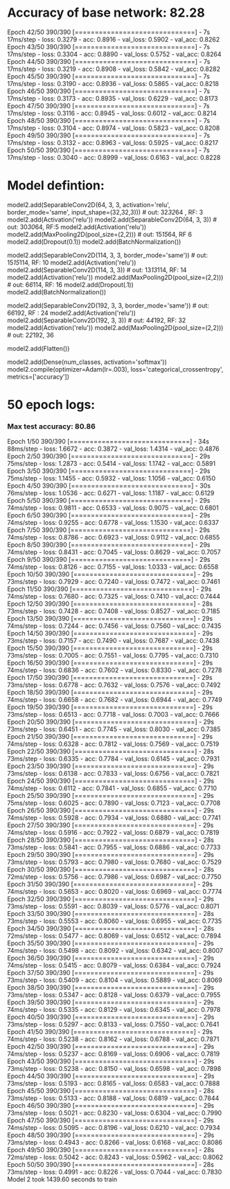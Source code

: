 # Accuracy of base network: 82.28

Epoch 42/50
390/390 [==============================] - 7s 17ms/step - loss: 0.3279 - acc: 0.8916 - val_loss: 0.5902 - val_acc: 0.8262
Epoch 43/50
390/390 [==============================] - 7s 17ms/step - loss: 0.3304 - acc: 0.8890 - val_loss: 0.5752 - val_acc: 0.8264
Epoch 44/50
390/390 [==============================] - 7s 17ms/step - loss: 0.3219 - acc: 0.8908 - val_loss: 0.5842 - val_acc: 0.8282
Epoch 45/50
390/390 [==============================] - 7s 17ms/step - loss: 0.3190 - acc: 0.8936 - val_loss: 0.5865 - val_acc: 0.8218
Epoch 46/50
390/390 [==============================] - 7s 17ms/step - loss: 0.3173 - acc: 0.8935 - val_loss: 0.6229 - val_acc: 0.8173
Epoch 47/50
390/390 [==============================] - 7s 17ms/step - loss: 0.3116 - acc: 0.8945 - val_loss: 0.6012 - val_acc: 0.8214
Epoch 48/50
390/390 [==============================] - 7s 17ms/step - loss: 0.3104 - acc: 0.8974 - val_loss: 0.5823 - val_acc: 0.8208
Epoch 49/50
390/390 [==============================] - 7s 17ms/step - loss: 0.3132 - acc: 0.8963 - val_loss: 0.5925 - val_acc: 0.8217
Epoch 50/50
390/390 [==============================] - 7s 17ms/step - loss: 0.3040 - acc: 0.8999 - val_loss: 0.6163 - val_acc: 0.8228


# Model defintion:
model2.add(SeparableConv2D(64, 3, 3, activation='relu', border_mode='same', input_shape=(32,32,3))) # out: 32*32*64  , RF: 3
model2.add(Activation('relu'))
model2.add(SeparableConv2D(64, 3, 3)) # out: 30*30*64, RF:5
model2.add(Activation('relu'))
model2.add(MaxPooling2D(pool_size=(2,2))) # out: 15*15*64, RF 6
model2.add(Dropout(0.1))
model2.add(BatchNormalization())

model2.add(SeparableConv2D(114, 3, 3, border_mode='same')) # out: 15*15*114, RF: 10
model2.add(Activation('relu'))
model2.add(SeparableConv2D(114, 3, 3)) # out: 13*13*114, RF: 14
model2.add(Activation('relu'))
model2.add(MaxPooling2D(pool_size=(2,2))) # out: 6*6*114, RF: 16
model2.add(Dropout(.1))
model2.add(BatchNormalization())

model2.add(SeparableConv2D(192, 3, 3, border_mode='same')) # out: 6*6*192, RF : 24
model2.add(Activation('relu'))
model2.add(SeparableConv2D(192, 3, 3)) # out: 4*4*192, RF: 32
model2.add(Activation('relu'))
model2.add(MaxPooling2D(pool_size=(2,2))) # out: 2*2*192, 36

model2.add(Flatten())

model2.add(Dense(num_classes, activation='softmax'))
model2.compile(optimizer=Adam(lr=.003), loss='categorical_crossentropy', metrics=['accuracy'])

# 50 epoch logs:

### Max test accuracy: 80.86

Epoch 1/50
390/390 [==============================] - 34s 88ms/step - loss: 1.6672 - acc: 0.3872 - val_loss: 1.4314 - val_acc: 0.4876
Epoch 2/50
390/390 [==============================] - 29s 75ms/step - loss: 1.2873 - acc: 0.5414 - val_loss: 1.1742 - val_acc: 0.5891
Epoch 3/50
390/390 [==============================] - 29s 75ms/step - loss: 1.1455 - acc: 0.5932 - val_loss: 1.1056 - val_acc: 0.6150
Epoch 4/50
390/390 [==============================] - 30s 76ms/step - loss: 1.0536 - acc: 0.6271 - val_loss: 1.1187 - val_acc: 0.6129
Epoch 5/50
390/390 [==============================] - 29s 74ms/step - loss: 0.9811 - acc: 0.6533 - val_loss: 0.9075 - val_acc: 0.6801
Epoch 6/50
390/390 [==============================] - 29s 74ms/step - loss: 0.9255 - acc: 0.6778 - val_loss: 1.1530 - val_acc: 0.6337
Epoch 7/50
390/390 [==============================] - 29s 74ms/step - loss: 0.8786 - acc: 0.6923 - val_loss: 0.9112 - val_acc: 0.6855
Epoch 8/50
390/390 [==============================] - 29s 74ms/step - loss: 0.8431 - acc: 0.7045 - val_loss: 0.8629 - val_acc: 0.7057
Epoch 9/50
390/390 [==============================] - 29s 74ms/step - loss: 0.8126 - acc: 0.7155 - val_loss: 1.0333 - val_acc: 0.6558
Epoch 10/50
390/390 [==============================] - 29s 73ms/step - loss: 0.7929 - acc: 0.7240 - val_loss: 0.7472 - val_acc: 0.7461
Epoch 11/50
390/390 [==============================] - 29s 74ms/step - loss: 0.7680 - acc: 0.7325 - val_loss: 0.7410 - val_acc: 0.7444
Epoch 12/50
390/390 [==============================] - 28s 73ms/step - loss: 0.7428 - acc: 0.7408 - val_loss: 0.8527 - val_acc: 0.7185
Epoch 13/50
390/390 [==============================] - 29s 74ms/step - loss: 0.7244 - acc: 0.7456 - val_loss: 0.7560 - val_acc: 0.7435
Epoch 14/50
390/390 [==============================] - 29s 73ms/step - loss: 0.7157 - acc: 0.7490 - val_loss: 0.7687 - val_acc: 0.7438
Epoch 15/50
390/390 [==============================] - 29s 73ms/step - loss: 0.7005 - acc: 0.7551 - val_loss: 0.7795 - val_acc: 0.7310
Epoch 16/50
390/390 [==============================] - 29s 74ms/step - loss: 0.6836 - acc: 0.7602 - val_loss: 0.8330 - val_acc: 0.7278
Epoch 17/50
390/390 [==============================] - 29s 73ms/step - loss: 0.6778 - acc: 0.7632 - val_loss: 0.7576 - val_acc: 0.7492
Epoch 18/50
390/390 [==============================] - 29s 74ms/step - loss: 0.6658 - acc: 0.7682 - val_loss: 0.6944 - val_acc: 0.7749
Epoch 19/50
390/390 [==============================] - 29s 73ms/step - loss: 0.6513 - acc: 0.7718 - val_loss: 0.7003 - val_acc: 0.7666
Epoch 20/50
390/390 [==============================] - 29s 73ms/step - loss: 0.6451 - acc: 0.7745 - val_loss: 0.8030 - val_acc: 0.7385
Epoch 21/50
390/390 [==============================] - 29s 74ms/step - loss: 0.6328 - acc: 0.7812 - val_loss: 0.7569 - val_acc: 0.7519
Epoch 22/50
390/390 [==============================] - 28s 73ms/step - loss: 0.6335 - acc: 0.7784 - val_loss: 0.6145 - val_acc: 0.7931
Epoch 23/50
390/390 [==============================] - 29s 73ms/step - loss: 0.6138 - acc: 0.7833 - val_loss: 0.6756 - val_acc: 0.7821
Epoch 24/50
390/390 [==============================] - 29s 74ms/step - loss: 0.6112 - acc: 0.7841 - val_loss: 0.6855 - val_acc: 0.7710
Epoch 25/50
390/390 [==============================] - 29s 75ms/step - loss: 0.6025 - acc: 0.7890 - val_loss: 0.7123 - val_acc: 0.7708
Epoch 26/50
390/390 [==============================] - 29s 74ms/step - loss: 0.5928 - acc: 0.7934 - val_loss: 0.6880 - val_acc: 0.7741
Epoch 27/50
390/390 [==============================] - 29s 74ms/step - loss: 0.5916 - acc: 0.7922 - val_loss: 0.6879 - val_acc: 0.7819
Epoch 28/50
390/390 [==============================] - 28s 73ms/step - loss: 0.5841 - acc: 0.7955 - val_loss: 0.6886 - val_acc: 0.7733
Epoch 29/50
390/390 [==============================] - 29s 73ms/step - loss: 0.5793 - acc: 0.7980 - val_loss: 0.7680 - val_acc: 0.7529
Epoch 30/50
390/390 [==============================] - 28s 72ms/step - loss: 0.5756 - acc: 0.7986 - val_loss: 0.6987 - val_acc: 0.7750
Epoch 31/50
390/390 [==============================] - 29s 74ms/step - loss: 0.5653 - acc: 0.8020 - val_loss: 0.6969 - val_acc: 0.7774
Epoch 32/50
390/390 [==============================] - 29s 73ms/step - loss: 0.5591 - acc: 0.8039 - val_loss: 0.5776 - val_acc: 0.8071
Epoch 33/50
390/390 [==============================] - 28s 73ms/step - loss: 0.5553 - acc: 0.8060 - val_loss: 0.6955 - val_acc: 0.7735
Epoch 34/50
390/390 [==============================] - 28s 72ms/step - loss: 0.5477 - acc: 0.8069 - val_loss: 0.6512 - val_acc: 0.7894
Epoch 35/50
390/390 [==============================] - 29s 74ms/step - loss: 0.5498 - acc: 0.8092 - val_loss: 0.6342 - val_acc: 0.8007
Epoch 36/50
390/390 [==============================] - 29s 74ms/step - loss: 0.5415 - acc: 0.8079 - val_loss: 0.6384 - val_acc: 0.7924
Epoch 37/50
390/390 [==============================] - 29s 73ms/step - loss: 0.5409 - acc: 0.8104 - val_loss: 0.5889 - val_acc: 0.8069
Epoch 38/50
390/390 [==============================] - 29s 73ms/step - loss: 0.5347 - acc: 0.8128 - val_loss: 0.6379 - val_acc: 0.7955
Epoch 39/50
390/390 [==============================] - 29s 74ms/step - loss: 0.5335 - acc: 0.8129 - val_loss: 0.6345 - val_acc: 0.7978
Epoch 40/50
390/390 [==============================] - 29s 73ms/step - loss: 0.5297 - acc: 0.8133 - val_loss: 0.7550 - val_acc: 0.7641
Epoch 41/50
390/390 [==============================] - 29s 74ms/step - loss: 0.5238 - acc: 0.8162 - val_loss: 0.6788 - val_acc: 0.7871
Epoch 42/50
390/390 [==============================] - 29s 74ms/step - loss: 0.5237 - acc: 0.8169 - val_loss: 0.6906 - val_acc: 0.7819
Epoch 43/50
390/390 [==============================] - 29s 73ms/step - loss: 0.5238 - acc: 0.8150 - val_loss: 0.6598 - val_acc: 0.7898
Epoch 44/50
390/390 [==============================] - 29s 73ms/step - loss: 0.5193 - acc: 0.8165 - val_loss: 0.6583 - val_acc: 0.7888
Epoch 45/50
390/390 [==============================] - 28s 73ms/step - loss: 0.5133 - acc: 0.8188 - val_loss: 0.6819 - val_acc: 0.7844
Epoch 46/50
390/390 [==============================] - 29s 73ms/step - loss: 0.5021 - acc: 0.8230 - val_loss: 0.6304 - val_acc: 0.7990
Epoch 47/50
390/390 [==============================] - 29s 74ms/step - loss: 0.5095 - acc: 0.8196 - val_loss: 0.6210 - val_acc: 0.7934
Epoch 48/50
390/390 [==============================] - 29s 73ms/step - loss: 0.4943 - acc: 0.8266 - val_loss: 0.6168 - val_acc: 0.8086
Epoch 49/50
390/390 [==============================] - 28s 72ms/step - loss: 0.5042 - acc: 0.8243 - val_loss: 0.5962 - val_acc: 0.8062
Epoch 50/50
390/390 [==============================] - 28s 73ms/step - loss: 0.4991 - acc: 0.8226 - val_loss: 0.7044 - val_acc: 0.7830
Model 2 took 1439.60 seconds to train
